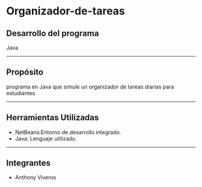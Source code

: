 # Organizador-de-tareas
## Desarrollo del programa 
Java

---

## Propósito 

programa en Java que simule un organizador de tareas diarias para estudiantes

---
## Herramientas Utilizadas

- NetBeans:Entorno de desarrollo integrado.
- Java: Lenguaje utilizado.


---

## Integrantes

- Anthony Viveros
